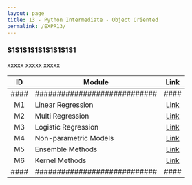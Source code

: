 ```yaml
---
layout: page
title: 13 - Python Intermediate - Object Oriented
permalink: /EXPR13/
---
```


<h3>S1S1S1S1S1S1S1S1S1</h3>

xxxxx xxxxx xxxxx

| ID | Module                     |Link|
|:--:|----------------------------|:--:|
|####|############################|####|
| M1 | Linear Regression          |[Link](/03-MSDS-Courses/MSDS13/M1/)|
| M2 | Multi Regression           |[Link](/03-MSDS-Courses/MSDS13/M2/)|
| M3 | Logistic Regression        |[Link](/03-MSDS-Courses/MSDS13/M3/)|
| M4 | Non-parametric Models      |[Link](/03-MSDS-Courses/MSDS13/M4/)|
| M5 | Ensemble Methods           |[Link](/03-MSDS-Courses/MSDS13/M5/)|
| M6 | Kernel Methods             |[Link](/03-MSDS-Courses/MSDS13/M6/)|
|####|############################|####|

